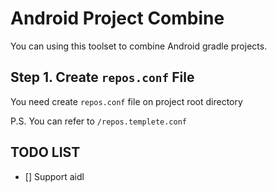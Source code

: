 # Android Project Combine

You can using this toolset to combine Android gradle projects.

## Step 1. Create `repos.conf` File

You need create `repos.conf` file on project root directory

P.S. You can refer to `/repos.templete.conf`

## TODO LIST

- [] Support aidl
